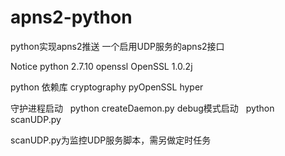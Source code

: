 # apns2-python
python实现apns2推送
一个启用UDP服务的apns2接口

Notice
python 2.7.10
openssl  OpenSSL 1.0.2j 

python 依赖库
cryptography
pyOpenSSL
hyper

守护进程启动      python createDaemon.py
debug模式启动     python scanUDP.py

scanUDP.py为监控UDP服务脚本，需另做定时任务
